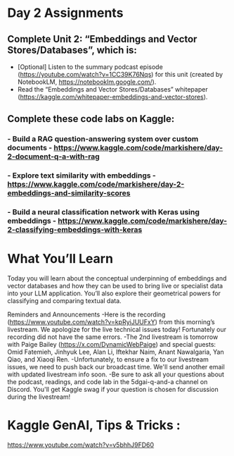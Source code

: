 # Day 2 Assignments

## Complete Unit 2: “Embeddings and Vector Stores/Databases”, which is:
- [Optional] Listen to the summary podcast episode (https://youtube.com/watch?v=1CC39K76Nqs) for this unit (created by NotebookLM, https://notebooklm.google.com/).
- Read the “Embeddings and Vector Stores/Databases” whitepaper (https://kaggle.com/whitepaper-embeddings-and-vector-stores).
  
## Complete these code labs on Kaggle:
  ### - Build a RAG question-answering system over custom documents - https://www.kaggle.com/code/markishere/day-2-document-q-a-with-rag
  ### - Explore text similarity with embeddings - https://www.kaggle.com/code/markishere/day-2-embeddings-and-similarity-scores
  ### - Build a neural classification network with Keras using embeddings - https://www.kaggle.com/code/markishere/day-2-classifying-embeddings-with-keras

# What You’ll Learn

Today you will learn about the conceptual underpinning of embeddings and vector databases and how they can be used to bring live or specialist data into your LLM application. You’ll also explore their geometrical powers for classifying and comparing textual data. 

 Reminders and Announcements
-Here is the recording (https://www.youtube.com/watch?v=kpRyiJUUFxY) from this morning’s livestream. We apologize for the live technical issues today! Fortunately our recording did not have the same errors.
-The 2nd livestream is tomorrow with Paige Bailey (https://x.com/DynamicWebPaige) and special guests: Omid Fatemieh, Jinhyuk Lee, Alan Li, Iftekhar Naim, Anant Nawalgaria, Yan Qiao, and Xiaoqi Ren.
-Unfortunately, to ensure a fix to our livestream issues, we need to push back our broadcast time. We'll send another email with updated livestream info soon.
-Be sure to ask all your questions about the podcast, readings, and code lab in the ⁠5dgai-q-and-a channel on Discord. You'll get Kaggle swag if your question is chosen for discussion during the livestream!

# Kaggle GenAI, Tips & Tricks :

https://www.youtube.com/watch?v=v5bhhJ9FD60
